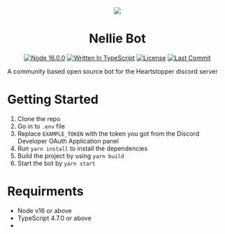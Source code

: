 <div align="center">
     <img src="https://cdn.discordapp.com/avatars/703992735765495897/14eb5164f488735e577e5696134e11e5.png">
     <h1>Nellie Bot</h1>
</div>

<p align="center">
     <a href="#"><img alt="Node 16.0.0" src="https://img.shields.io/badge/node-%3E%3D%2016.0.0-success?style=for-the-badge"></a>
     <a href="#"><img alt="Written In TypeScript" src="https://img.shields.io/badge/TypeScript-%3E%3D%204.3.0-blue?style=for-the-badge"></a>
     <a href="LICENSE"><img alt="License" src="https://img.shields.io/github/license/HeartstopperDiscord/Nellie?style=for-the-badge"></a>
     <a href="#"><img alt="Last Commit" src="https://img.shields.io/github/last-commit/HeartstopperDiscord/Nellie?style=for-the-badge"></a>
</p>

A community based open source bot for the Heartstopper discord server
<br>

# Getting Started

1. Clone the repo
2. Go in to `.env` file
3. Replace `EXAMPLE_TOKEN` with the token you got from the Discord Developer OAuth Application panel
4. Run `yarn install` to install the dependencies
5. Build the project by using `yarn build`
6. Start the bot by `yarn start`


# Requirments

- Node v16 or above
- TypeScript 4.7.0 or above
- 
